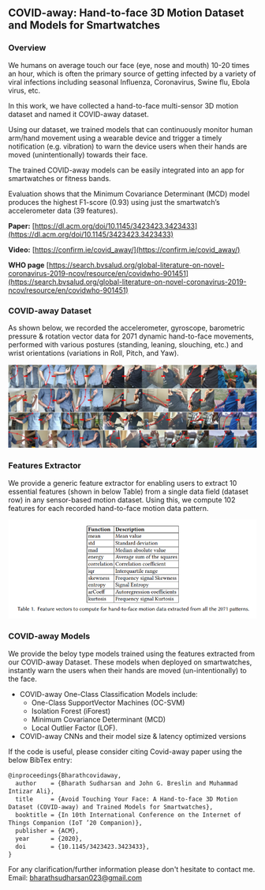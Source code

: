 ## COVID-away: Hand-to-face 3D Motion Dataset and Models for Smartwatches

### Overview

We humans on average touch our face (eye, nose and mouth) 10-20 times an hour, which is often the primary source of getting infected by a variety of viral infections including seasonal Influenza, Coronavirus, Swine flu, Ebola virus, etc. 

In this work, we have collected a hand-to-face multi-sensor 3D motion dataset and named it COVID-away dataset.

Using our dataset, we trained models that can continuously monitor human arm/hand movement using a wearable device and trigger a timely notification (e.g. vibration) to warn the device users when their hands are moved (unintentionally) towards their face. 

The trained COVID-away models can be easily integrated into an app for smartwatches or fitness bands. 

Evaluation shows that the Minimum Covariance Determinant (MCD) model produces the highest F1-score (0.93) using just the smartwatch’s accelerometer data (39 features).

**Paper:** [https://dl.acm.org/doi/10.1145/3423423.3423433](https://dl.acm.org/doi/10.1145/3423423.3423433)

**Video:** [https://confirm.ie/covid_away/](https://confirm.ie/covid_away/)

**WHO page** [https://search.bvsalud.org/global-literature-on-novel-coronavirus-2019-ncov/resource/en/covidwho-901451](https://search.bvsalud.org/global-literature-on-novel-coronavirus-2019-ncov/resource/en/covidwho-901451)

### COVID-away Dataset

As shown below, we recorded the accelerometer, gyroscope, barometric pressure \& rotation vector data for 2071 dynamic hand-to-face movements, performed with various postures (standing, leaning, slouching, etc.) and wrist orientations (variations in Roll, Pitch, and Yaw).

![alt text](https://github.com/bharathsudharsan/COVID-away/blob/master/Covid-away_dataset_building.png)

### Features Extractor

We provide a generic feature extractor for enabling users to extract 10 essential features (shown in below Table) from a single data field (dataset row) in any sensor-based motion dataset. Using this, we compute 102 features for each recorded hand-to-face motion data pattern.

![alt text](https://github.com/bharathsudharsan/COVID-away/blob/master/Table1_feature_vectors.PNG)

### COVID-away Models

We provide the beloy type models trained using the features extracted from our COVID-away Dataset. These models when deployed on smartwatches, instantly warn the users when their hands are moved (un-intentionally) to the face.

- COVID-away One-Class Classification Models include:
  -  One-Class SupportVector Machines (OC-SVM)
  -  Isolation Forest (iForest)
  -  Minimum Covariance Determinant (MCD)
  -  Local Outlier Factor (LOF).
- COVID-away CNNs and their model size & latency optimized versions

If the code is useful, please consider citing Covid-away paper using the below BibTex entry:

```
@inproceedings{Bharathcovidaway,
  author    = {Bharath Sudharsan and John G. Breslin and Muhammad Intizar Ali},
  title     = {Avoid Touching Your Face: A Hand-to-face 3D Motion Dataset (COVID-away) and Trained Models for Smartwatches},
  booktitle = {In 10th International Conference on the Internet of Things Companion (IoT ’20 Companion)},
  publisher = {ACM},
  year      = {2020},
  doi       = {10.1145/3423423.3423433},
}
```

For any clarification/further information please don't hesitate to contact me. Email: bharathsudharsan023@gmail.com
